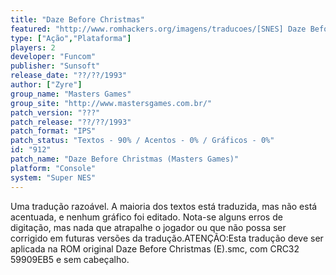 ```yaml
---
title: "Daze Before Christmas"
featured: "http://www.romhackers.org/imagens/traducoes/[SNES] Daze Before Christmas - Masters Games - 1.png"
type: ["Ação","Plataforma"]
players: 2
developer: "Funcom"
publisher: "Sunsoft"
release_date: "??/??/1993"
author: ["Zyre"]
group_name: "Masters Games"
group_site: "http://www.mastersgames.com.br/"
patch_version: "???"
patch_release: "??/??/1993"
patch_format: "IPS"
patch_status: "Textos - 90% / Acentos - 0% / Gráficos - 0%"
id: "912"
patch_name: "Daze Before Christmas (Masters Games)"
platform: "Console"
system: "Super NES"
---
```


Uma tradução razoável. A maioria dos textos está traduzida, mas não está acentuada, e nenhum gráfico foi editado. Nota-se alguns erros de digitação, mas nada que atrapalhe o jogador ou que não possa ser corrigido em futuras versões da tradução.ATENÇÃO:Esta tradução deve ser aplicada na ROM original Daze Before Christmas (E).smc, com CRC32 59909EB5 e sem cabeçalho.